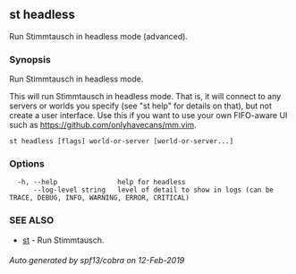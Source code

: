 ## st headless

Run Stimmtausch in headless mode (advanced).

### Synopsis

Run Stimmtausch in headless mode.

This will run Stimmtausch in headless mode. That is, it will connect to any
servers or worlds you specify (see "st help" for details on that), but not
create a user interface. Use this if you want to use your own FIFO-aware
UI such as <https://github.com/onlyhavecans/mm.vim>.

```
st headless [flags] world-or-server [world-or-server...]
```

### Options

```
  -h, --help               help for headless
      --log-level string   level of detail to show in logs (can be TRACE, DEBUG, INFO, WARNING, ERROR, CRITICAL)
```

### SEE ALSO

* [st](st.md)	 - Run Stimmtausch.

###### Auto generated by spf13/cobra on 12-Feb-2019
